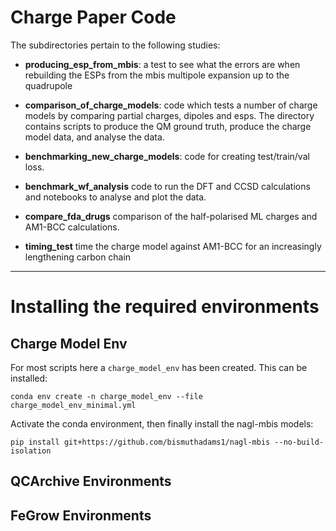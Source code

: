 # Charge Paper Code

The subdirectories pertain to the following studies:

* **producing_esp_from_mbis**: a test to see what the errors are when rebuilding the ESPs from the mbis multipole expansion
up to the quadrupole
* **comparison_of_charge_models**: code which tests a number of charge models by comparing partial charges, dipoles and esps. The directory contains scripts to produce the QM ground truth, produce the charge model data, and analyse the data. 
* **benchmarking_new_charge_models**: code for creating test/train/val loss.

* **benchmark_wf_analysis** code to run the DFT and CCSD calculations and notebooks to analyse and plot the data. 

* **compare_fda_drugs** comparison of the half-polarised ML charges and AM1-BCC calculations. 

* **timing_test** time the charge model against AM1-BCC for an increasingly lengthening carbon chain

* ** **

# Installing the required environments

## Charge Model Env

For most scripts here a `charge_model_env` has been created. This can be installed:

`conda env create -n charge_model_env --file charge_model_env_minimal.yml`

Activate the conda environment, then finally install the nagl-mbis models:

`pip install git+https://github.com/bismuthadams1/nagl-mbis --no-build-isolation`

## QCArchive Environments

## FeGrow Environments